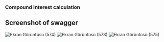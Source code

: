 
### Compound interest calculation
## Screenshot of swagger
![Ekran Görüntüsü (574)](https://user-images.githubusercontent.com/63016233/184377864-b1aa875f-a750-40cf-91e0-9685806bfbf4.png)
![Ekran Görüntüsü (573)](https://user-images.githubusercontent.com/63016233/184378422-bf9c4074-654b-4d58-8bf5-c0c52376bf9e.png)
![Ekran Görüntüsü (575)](https://user-images.githubusercontent.com/63016233/184378478-b538e28b-f212-4d7c-b1c7-bfe11cb0b260.png)
